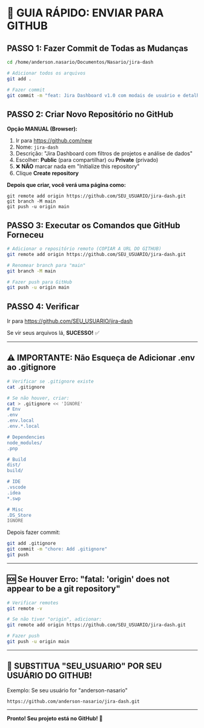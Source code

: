 # 🚀 GUIA RÁPIDO: ENVIAR PARA GITHUB

## PASSO 1: Fazer Commit de Todas as Mudanças

```bash
cd /home/anderson.nasario/Documentos/Nasario/jira-dash

# Adicionar todos os arquivos
git add .

# Fazer commit
git commit -m "feat: Jira Dashboard v1.0 com modais de usuário e detalhes de issue"
```

## PASSO 2: Criar Novo Repositório no GitHub

**Opção MANUAL (Browser):**
1. Ir para https://github.com/new
2. Nome: `jira-dash`
3. Descrição: "Jira Dashboard com filtros de projetos e análise de dados"
4. Escolher: **Public** (para compartilhar) ou **Private** (privado)
5. ❌ **NÃO** marcar nada em "Initialize this repository"
6. Clique **Create repository**

**Depois que criar, você verá uma página como:**
```
git remote add origin https://github.com/SEU_USUARIO/jira-dash.git
git branch -M main
git push -u origin main
```

## PASSO 3: Executar os Comandos que GitHub Forneceu

```bash
# Adicionar o repositório remoto (COPIAR A URL DO GITHUB)
git remote add origin https://github.com/SEU_USUARIO/jira-dash.git

# Renomear branch para "main"
git branch -M main

# Fazer push para GitHub
git push -u origin main
```

## PASSO 4: Verificar

Ir para https://github.com/SEU_USUARIO/jira-dash

Se vir seus arquivos lá, **SUCESSO!** ✅

---

## ⚠️ IMPORTANTE: Não Esqueça de Adicionar .env ao .gitignore

```bash
# Verificar se .gitignore existe
cat .gitignore

# Se não houver, criar:
cat > .gitignore << 'IGNORE'
# Env
.env
.env.local
.env.*.local

# Dependencies
node_modules/
.pnp

# Build
dist/
build/

# IDE
.vscode
.idea
*.swp

# Misc
.DS_Store
IGNORE
```

Depois fazer commit:
```bash
git add .gitignore
git commit -m "chore: Add .gitignore"
git push
```

---

## 🆘 Se Houver Erro: "fatal: 'origin' does not appear to be a git repository"

```bash
# Verificar remotes
git remote -v

# Se não tiver "origin", adicionar:
git remote add origin https://github.com/SEU_USUARIO/jira-dash.git

# Fazer push
git push -u origin main
```

---

## 📝 SUBSTITUA "SEU_USUARIO" POR SEU USUÁRIO DO GITHUB!

Exemplo: Se seu usuário for "anderson-nasario"
```
https://github.com/anderson-nasario/jira-dash.git
```

---

**Pronto! Seu projeto está no GitHub! 🎉**

